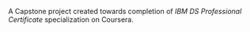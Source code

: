A Capstone project created towards completion of *IBM DS Professional Certificate* specialization on Coursera.  
